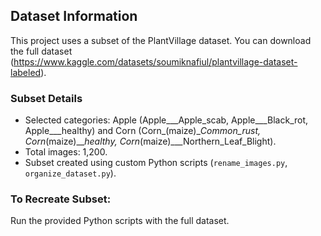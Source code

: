 ## Dataset Information
This project uses a subset of the PlantVillage dataset. You can download the full dataset (https://www.kaggle.com/datasets/soumiknafiul/plantvillage-dataset-labeled).

### Subset Details
- Selected categories: Apple (Apple___Apple_scab, Apple___Black_rot, Apple___healthy) and Corn (Corn_(maize)___Common_rust_, Corn_(maize)___healthy, Corn_(maize)___Northern_Leaf_Blight).
- Total images: 1,200.
- Subset created using custom Python scripts (`rename_images.py`, `organize_dataset.py`).

### To Recreate Subset:
Run the provided Python scripts with the full dataset.
